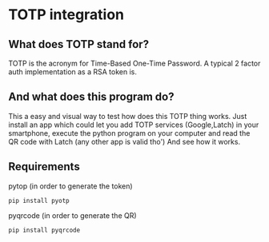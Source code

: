# TOTP integration

## What does TOTP stand for?
TOTP is the acronym for Time-Based One-Time Password. A typical
2 factor auth implementation as a RSA token is.

## And what does this program do?
This a easy and visual way to test how does this TOTP thing works.
Just install an app which could let you add TOTP services (Google,Latch)
in your smartphone, execute the python program on your computer
and read the QR code with Latch (any other app is valid tho')
And see how it works.

## Requirements
pytop (in order to generate the token)
```
pip install pyotp

```
pyqrcode (in order to generate the QR)
```
pip install pyqrcode
```

